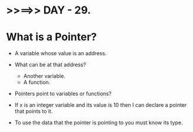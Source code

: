# >>==>> DAY - 29.

# What is a Pointer?

- A variable whose value is an address.
- What can be at that address?

  - Another variable.
  - A function.

- Pointers point to variables or functions?

- If x is an integer variable and its value is 10 then I can declare a pointer that points to it.

- To use the data that the pointer is pointing to you must know its type.
